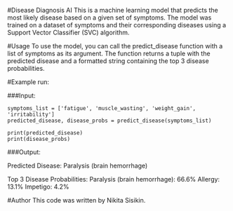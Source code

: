 #Disease Diagnosis AI
This is a machine learning model that predicts the most likely disease based on a given set of symptoms. The model was trained on a dataset of symptoms and their corresponding diseases using a Support Vector Classifier (SVC) algorithm.

#Usage
To use the model, you can call the predict_disease function with a list of symptoms as its argument. The function returns a tuple with the predicted disease and a formatted string containing the top 3 disease probabilities.

#Example run:

###Input:
```
symptoms_list = ['fatigue', 'muscle_wasting', 'weight_gain', 'irritability']
predicted_disease, disease_probs = predict_disease(symptoms_list)

print(predicted_disease)
print(disease_probs)
```

###Output:

Predicted Disease: Paralysis (brain hemorrhage)

Top 3 Disease Probabilities:
Paralysis (brain hemorrhage): 66.6%
Allergy: 13.1%
Impetigo: 4.2%

#Author
This code was written by Nikita Sisikin.
